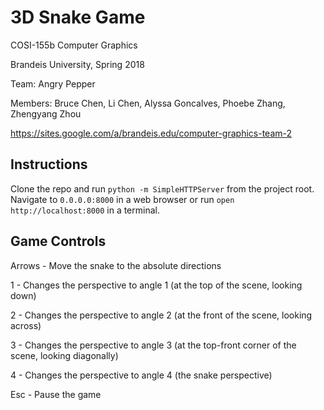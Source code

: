 # 3D Snake Game

COSI-155b Computer Graphics

Brandeis University, Spring 2018

Team: Angry Pepper

Members: Bruce Chen, Li Chen, Alyssa Goncalves, Phoebe Zhang, Zhengyang Zhou

https://sites.google.com/a/brandeis.edu/computer-graphics-team-2

## Instructions

Clone the repo and run ```python -m SimpleHTTPServer``` from the project root.  Navigate to ```0.0.0.0:8000``` in a web browser or run ```open http://localhost:8000``` in a terminal.

## Game Controls

Arrows - Move the snake to the absolute directions

1 - Changes the perspective to angle 1 (at the top of the scene, looking down)

2 - Changes the perspective to angle 2 (at the front of the scene, looking across)

3 - Changes the perspective to angle 3 (at the top-front corner of the scene, looking diagonally)

4 - Changes the perspective to angle 4 (the snake perspective)

Esc - Pause the game
